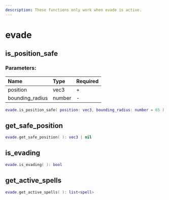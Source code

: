 ```yaml
---
description: These functions only work when evade is active.
---
```


# evade

## is\_position\_safe

### Parameters:

| Name | Type | Required |
| :--- | :--- | :--- |
| position | vec3 | + |
| bounding\_radius | number | - |

```lua
evade.is_position_safe( position: vec3, bounding_radius: number = 65 ): bool
```

## get\_safe\_position

```lua
evade.get_safe_position( ): vec3 | nil
```

## is\_evading

```lua
evade.is_evading( ): bool
```

## get\_active\_spells

```lua
evade.get_active_spells( ): list<spell>
```

